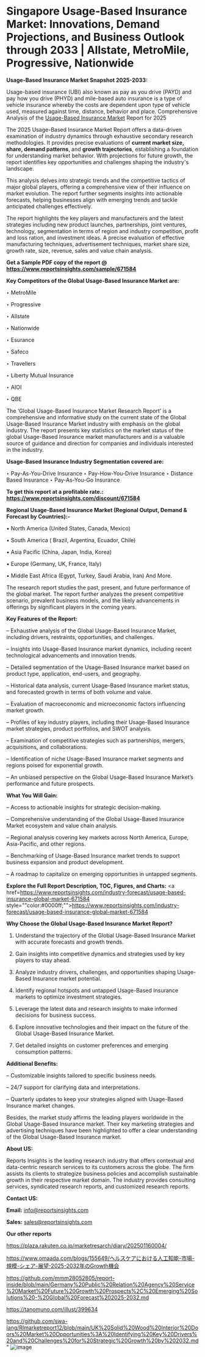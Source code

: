 # Singapore Usage-Based Insurance Market: Innovations, Demand Projections, and Business Outlook through 2033 | Allstate, MetroMile, Progressive, Nationwide

<strong>Usage-Based Insurance Market Snapshot 2025-2033:</strong>

Usage-based insurance (UBI) also known as pay as you drive (PAYD) and pay how you drive (PHYD) and mile-based auto insurance is a type of vehicle insurance whereby the costs are dependent upon type of vehicle used, measured against time, distance, behavior and place. Comprehensive Analysis of the <a href=https://www.reportsinsights.com/sample/671584>Usage-Based Insurance Market</a> Report for 2025

The 2025 Usage-Based Insurance Market Report offers a data-driven examination of industry dynamics through exhaustive secondary research methodologies. It provides precise evaluations of <strong>current market size, share, demand patterns</strong>, and <strong>growth trajectories</strong>, establishing a foundation for understanding market behavior. With projections for future growth, the report identifies key opportunities and challenges shaping the industry's landscape.

This analysis delves into strategic trends and the competitive tactics of major global players, offering a comprehensive view of their influence on market evolution. The report further segments insights into actionable forecasts, helping businesses align with emerging trends and tackle anticipated challenges effectively.

The report highlights the key players and manufacturers and the latest strategies including new product launches, partnerships, joint ventures, technology, segmentation in terms of region and industry competition, profit and loss ration, and investment ideas. A precise evaluation of effective manufacturing techniques, advertisement techniques, market share size, growth rate, size, revenue, sales and value chain analysis.

<strong>Get a Sample PDF copy of the report @ <a href=https://www.reportsinsights.com/sample/671584 style=color:#0000ff;>https://www.reportsinsights.com/sample/671584</a></strong>

<strong>Key Competitors of the Global Usage-Based Insurance Market are:</strong>

‣ MetroMile

‣ Progressive

‣ Allstate

‣ Nationwide

‣ Esurance

‣ Safeco

‣ Travellers

‣ Liberty Mutual Insurance

‣ AIOI

‣ QBE

The ‘Global Usage-Based Insurance Market Research Report’ is a comprehensive and informative study on the current state of the Global Usage-Based Insurance Market industry with emphasis on the global industry. The report presents key statistics on the market status of the global Usage-Based Insurance market manufacturers and is a valuable source of guidance and direction for companies and individuals interested in the industry.

<strong>Usage-Based Insurance Industry Segmentation covered are:</strong>

‣ Pay-As-You-Drive Insurance
‣ Pay-How-You-Drive Insurance
‣ Distance Based Insurance
‣ Pay-As-You-Go Insurance

<strong>To get this report at a profitable rate.: <a href=https://www.reportsinsights.com/discount/671584 style=color:#0000ff;>https://www.reportsinsights.com/discount/671584</a></strong>

<strong>Regional Usage-Based Insurance Market (Regional Output, Demand &amp; Forecast by Countries):-</strong>

• North America (United States, Canada, Mexico)

• South America ( Brazil, Argentina, Ecuador, Chile)

• Asia Pacific (China, Japan, India, Korea)

• Europe (Germany, UK, France, Italy)

• Middle East Africa (Egypt, Turkey, Saudi Arabia, Iran) And More.

The research report studies the past, present, and future performance of the global market. The report further analyzes the present competitive scenario, prevalent business models, and the likely advancements in offerings by significant players in the coming years.

<strong>Key Features of the Report:</strong>

– Exhaustive analysis of the Global Usage-Based Insurance Market, including drivers, restraints, opportunities, and challenges.

– Insights into Usage-Based Insurance market dynamics, including recent technological advancements and innovation trends.

– Detailed segmentation of the Usage-Based Insurance market based on product type, application, end-users, and geography.

– Historical data analysis, current Usage-Based Insurance market status, and forecasted growth in terms of both volume and value.

– Evaluation of macroeconomic and microeconomic factors influencing market growth.

– Profiles of key industry players, including their Usage-Based Insurance market strategies, product portfolios, and SWOT analysis.

– Examination of competitive strategies such as partnerships, mergers, acquisitions, and collaborations.

– Identification of niche Usage-Based Insurance market segments and regions poised for exponential growth.

– An unbiased perspective on the Global Usage-Based Insurance Market’s performance and future prospects.

<strong>What You Will Gain:</strong>

– Access to actionable insights for strategic decision-making.

– Comprehensive understanding of the Global Usage-Based Insurance Market ecosystem and value chain analysis.

– Regional analysis covering key markets across North America, Europe, Asia-Pacific, and other regions.

– Benchmarking of Usage-Based Insurance market trends to support business expansion and product development.

– A roadmap to capitalize on emerging opportunities in untapped segments.

<strong>Explore the Full Report Description, TOC, Figures, and Charts:</strong>
<a href=https://www.reportsinsights.com/industry-forecast/usage-based-insurance-global-market-671584 style=""color:#0000ff;"">https://www.reportsinsights.com/industry-forecast/usage-based-insurance-global-market-671584</a>

<strong>Why Choose the Global Usage-Based Insurance Market Report?</strong>

1. Understand the trajectory of the Global Usage-Based Insurance Market with accurate forecasts and growth trends.

2. Gain insights into competitive dynamics and strategies used by key players to stay ahead.

3. Analyze industry drivers, challenges, and opportunities shaping Usage-Based Insurance market potential.

4. Identify regional hotspots and untapped Usage-Based Insurance markets to optimize investment strategies.

5. Leverage the latest data and research insights to make informed decisions for business success.

6. Explore innovative technologies and their impact on the future of the Global Usage-Based Insurance Market.

7. Get detailed insights on customer preferences and emerging consumption patterns.

<strong>Additional Benefits:</strong>

– Customizable insights tailored to specific business needs.

– 24/7 support for clarifying data and interpretations.

– Quarterly updates to keep your strategies aligned with Usage-Based Insurance market changes.

Besides, the market study affirms the leading players worldwide in the Global Usage-Based Insurance market. Their key marketing strategies and advertising techniques have been highlighted to offer a clear understanding of the Global Usage-Based Insurance market.

<strong><strong>About US</strong>:</strong>

Reports Insights is the leading research industry that offers contextual and data-centric research services to its customers across the globe. The firm assists its clients to strategize business policies and accomplish sustainable growth in their respective market domain. The industry provides consulting services, syndicated research reports, and customized research reports.

<strong>Contact US:</strong>

<p class=><b>Email:</b> <a href=mailto:info@reportsinsights.com>info@reportsinsights.com</a></p>
<p class=><b>Sales:</b> <a href=mailto:sales@reportsinsights.com>sales@reportsinsights.com</a></p>

<strong>Our other reports</strong>

<a href=https://plaza.rakuten.co.jp/marketresarch/diary/202501160004/>https://plaza.rakuten.co.jp/marketresarch/diary/202501160004/</a>

<a href=https://www.omaada.com/blogs/155649/ヘルスケアにおける人工知能-市場-規模-シェア-展望-2025-2032年のGrowth機会>https://www.omaada.com/blogs/155649/ヘルスケアにおける人工知能-市場-規模-シェア-展望-2025-2032年のGrowth機会</a>

<a href=https://github.com/mmm28052805/report-inside/blob/main/Germany%20Public%20Relation%20Agency%20Service%20Market%20Future%20Growth%20Prospects%2C%20Emerging%20Solutions%20-%20Global%20Forecast%202025-2032.md>https://github.com/mmm28052805/report-inside/blob/main/Germany%20Public%20Relation%20Agency%20Service%20Market%20Future%20Growth%20Prospects%2C%20Emerging%20Solutions%20-%20Global%20Forecast%202025-2032.md</a>

<a href=https://tanomuno.com/illust/399634>https://tanomuno.com/illust/399634</a>

<a href=https://github.com/swa-lang/RImarketreport12/blob/main/UK%20Solid%20Wood%20Interior%20Doors%20Market%20Opportunities%3A%20Identifying%20Key%20Drivers%20and%20Challenges%20for%20Strategic%20Growth%20by%202032.md>https://github.com/swa-lang/RImarketreport12/blob/main/UK%20Solid%20Wood%20Interior%20Doors%20Market%20Opportunities%3A%20Identifying%20Key%20Drivers%20and%20Challenges%20for%20Strategic%20Growth%20by%202032.md</a>"
![image](https://github.com/user-attachments/assets/f129ab7e-6858-43a4-9d5b-a8d940cd6fde)
